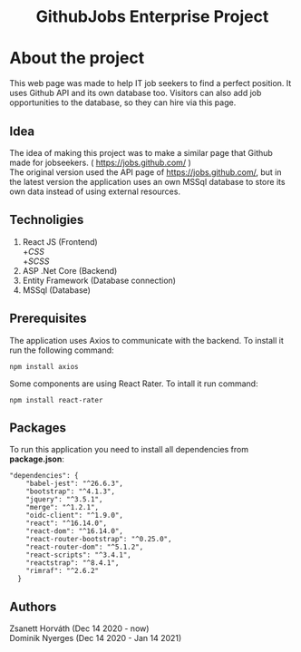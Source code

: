 <h1 align="center">GithubJobs Enterprise Project</h1>

# About the project
This web page was made to help IT job seekers to find a perfect position. It uses Github API and its own database too. Visitors can also add job opportunities to the database, so they can hire via this page.

## Idea
The idea of making this project was to make a similar page that Github made for jobseekers. ( https://jobs.github.com/ )<br>
The original version used the API page of https://jobs.github.com/, but in the latest version the application uses an own MSSql database to store its own data instead of using external resources.


## Technoligies
1. React JS (Frontend)<br>
+_CSS_<br>
+_SCSS_
2. ASP .Net Core (Backend)
3. Entity Framework (Database connection)
4. MSSql (Database)


## Prerequisites
The application uses Axios to communicate with the backend. To install it run the following command:
```
npm install axios
```
Some components are using React Rater. To intall it run command:
```
npm install react-rater
```


## Packages 
To run this application you need to install all dependencies from **package.json**:
```
"dependencies": {
    "babel-jest": "^26.6.3",
    "bootstrap": "^4.1.3",
    "jquery": "^3.5.1",
    "merge": "^1.2.1",
    "oidc-client": "^1.9.0",
    "react": "^16.14.0",
    "react-dom": "^16.14.0",
    "react-router-bootstrap": "^0.25.0",
    "react-router-dom": "^5.1.2",
    "react-scripts": "^3.4.1",
    "reactstrap": "^8.4.1",
    "rimraf": "^2.6.2"
  } 
  ```
  
 ## Authors
 Zsanett Horváth (Dec 14 2020 - now)<br>
 Dominik Nyerges (Dec 14 2020 - Jan 14 2021)
